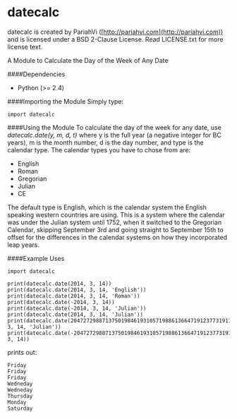 datecalc
========

datecalc is created by PariahVi ([http://pariahvi.com](http://pariahvi.com)) and is licensed under a BSD 2-Clause License. Read LICENSE.txt for more license text.

A Module to Calculate the Day of the Week of Any Date

####Dependencies
* Python (>= 2.4)

####Importing the Module
Simply type:
```
import datecalc
```

####Using the Module
To calculate the day of the week for any date, use *datecalc.date(y, m, d, t)* where y is the full year (a negative integer for BC years), m is the month number, d is the day number, and type is the calendar type.  The calendar types you have to chose from are:
* English
* Roman
* Gregorian
* Julian
* CE

The default type is English, which is the calendar system the English speaking western countries are using.  This is a system where the calendar was under the Julian system until 1752, when it switched to the Gregorian Calendar, skipping  September 3rd and going straight to September 15th to offset for the differences in the calendar systems on how they incorporated leap years.

####Example Uses
```
import datecalc

print(datecalc.date(2014, 3, 14))
print(datecalc.date(2014, 3, 14, 'English'))
print(datecalc.date(2014, 3, 14, 'Roman'))
print(datecalc.date(-2014, 3, 14))
print(datecalc.date(-2014, 3, 14, 'Julian'))
print(datecalc.date(2014, 3, 14, 'Julian'))
print(datecalc.date(204727298871375019846193105719886136647191237731911139435, 3, 14, 'Julian'))
print(datecalc.date(-204727298871375019846193105719886136647191237731911139435, 3, 14))

```
prints out:
```
Friday
Friday
Friday
Wedneday
Wedneday
Thursday
Monday
Saturday
```
